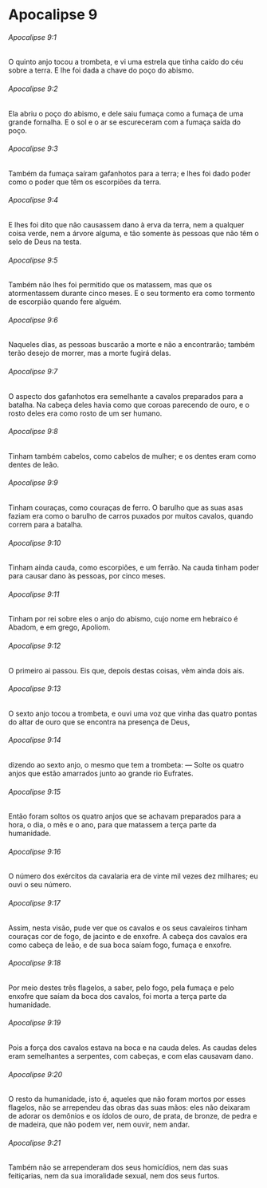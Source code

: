 # Apocalipse 9

###### Apocalipse 9:1

O quinto anjo tocou a trombeta, e vi uma estrela que tinha caído do céu sobre a terra. E lhe foi dada a chave do poço do abismo.

###### Apocalipse 9:2

Ela abriu o poço do abismo, e dele saiu fumaça como a fumaça de uma grande fornalha. E o sol e o ar se escureceram com a fumaça saída do poço.

###### Apocalipse 9:3

Também da fumaça saíram gafanhotos para a terra; e lhes foi dado poder como o poder que têm os escorpiões da terra.

###### Apocalipse 9:4

E lhes foi dito que não causassem dano à erva da terra, nem a qualquer coisa verde, nem a árvore alguma, e tão somente às pessoas que não têm o selo de Deus na testa.

###### Apocalipse 9:5

Também não lhes foi permitido que os matassem, mas que os atormentassem durante cinco meses. E o seu tormento era como tormento de escorpião quando fere alguém.

###### Apocalipse 9:6

Naqueles dias, as pessoas buscarão a morte e não a encontrarão; também terão desejo de morrer, mas a morte fugirá delas.

###### Apocalipse 9:7

O aspecto dos gafanhotos era semelhante a cavalos preparados para a batalha. Na cabeça deles havia como que coroas parecendo de ouro, e o rosto deles era como rosto de um ser humano.

###### Apocalipse 9:8

Tinham também cabelos, como cabelos de mulher; e os dentes eram como dentes de leão.

###### Apocalipse 9:9

Tinham couraças, como couraças de ferro. O barulho que as suas asas faziam era como o barulho de carros puxados por muitos cavalos, quando correm para a batalha.

###### Apocalipse 9:10

Tinham ainda cauda, como escorpiões, e um ferrão. Na cauda tinham poder para causar dano às pessoas, por cinco meses.

###### Apocalipse 9:11

Tinham por rei sobre eles o anjo do abismo, cujo nome em hebraico é Abadom, e em grego, Apoliom.

###### Apocalipse 9:12

O primeiro ai passou. Eis que, depois destas coisas, vêm ainda dois ais.

###### Apocalipse 9:13

O sexto anjo tocou a trombeta, e ouvi uma voz que vinha das quatro pontas do altar de ouro que se encontra na presença de Deus,

###### Apocalipse 9:14

dizendo ao sexto anjo, o mesmo que tem a trombeta: — Solte os quatro anjos que estão amarrados junto ao grande rio Eufrates.

###### Apocalipse 9:15

Então foram soltos os quatro anjos que se achavam preparados para a hora, o dia, o mês e o ano, para que matassem a terça parte da humanidade.

###### Apocalipse 9:16

O número dos exércitos da cavalaria era de vinte mil vezes dez milhares; eu ouvi o seu número.

###### Apocalipse 9:17

Assim, nesta visão, pude ver que os cavalos e os seus cavaleiros tinham couraças cor de fogo, de jacinto e de enxofre. A cabeça dos cavalos era como cabeça de leão, e de sua boca saíam fogo, fumaça e enxofre.

###### Apocalipse 9:18

Por meio destes três flagelos, a saber, pelo fogo, pela fumaça e pelo enxofre que saíam da boca dos cavalos, foi morta a terça parte da humanidade.

###### Apocalipse 9:19

Pois a força dos cavalos estava na boca e na cauda deles. As caudas deles eram semelhantes a serpentes, com cabeças, e com elas causavam dano.

###### Apocalipse 9:20

O resto da humanidade, isto é, aqueles que não foram mortos por esses flagelos, não se arrependeu das obras das suas mãos: eles não deixaram de adorar os demônios e os ídolos de ouro, de prata, de bronze, de pedra e de madeira, que não podem ver, nem ouvir, nem andar.

###### Apocalipse 9:21

Também não se arrependeram dos seus homicídios, nem das suas feitiçarias, nem da sua imoralidade sexual, nem dos seus furtos.

